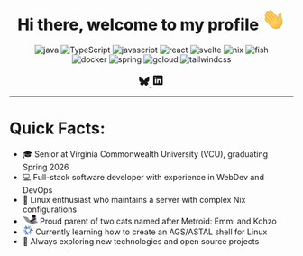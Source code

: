 <h1 style="text-align: center; font-weight: 800;">
    Hi there, welcome to my profile <img src="assets/Hi.gif" height="40px">
</h1>

<p align="center">
    <img src="https://img.shields.io/badge/java-java?style=for-the-badge&logo=openjdk&color=crimson" alt="java"/>
    <img src="https://img.shields.io/badge/ts-TypeScript?style=for-the-badge&logo=TypeScript&logoColor=white&color=blue" alt="TypeScript"/>
    <img src="https://img.shields.io/badge/js-javascript?style=for-the-badge&logo=javascript&logoColor=black&color=gold" alt="javascript"/>
    <img src="https://img.shields.io/badge/react-react?style=for-the-badge&logo=react&logoColor=black&color=%2361dafb" alt="react"/>
    <img src="https://img.shields.io/badge/svelte-svelte?style=for-the-badge&logo=svelte&logoColor=white&color=%23ff3e00" alt="svelte"/>
    <img src="https://img.shields.io/badge/nix-nix?style=for-the-badge&logo=nixos&logoColor=white&color=%235277c3" alt="nix"/>
    <img src="https://img.shields.io/badge/fish-fish?style=for-the-badge&logo=fishshell&logoColor=black&color=%238de364" alt="fish"/>
    <br/>
    <img src="https://img.shields.io/badge/docker-docker?style=for-the-badge&logo=docker&logoColor=white&color=%232496ed" alt="docker"/>
    <img src="https://img.shields.io/badge/spring-spring?style=for-the-badge&logo=spring&logoColor=white&color=%236db33f" alt="spring"/>
    <img src="https://img.shields.io/badge/g%20cloud-cloud?style=for-the-badge&logo=googlecloud&logoColor=white&color=%234889f4" alt="gcloud"/>
    <img src="https://img.shields.io/badge/tailwind-tailwind?style=for-the-badge&logo=tailwindcss&logoColor=white&color=%2306b6d4" alt="tailwindcss"/>
    <br />
    <br />
    <a href="https://bsky.app/profile/toph.cc" target="blank">
        <svg xmlns="http://www.w3.org/2000/svg" viewBox="0 0 24 24" width="20" height="20" fill="currentColor">
            <path 
                d="M18.231 3.618c-2.312 1.736-4.785 5.107-5.948 7.244a.322.322 0 01-.567 0C10.553 8.725 8.08 5.354 5.768 3.618 3.949 2.252 1 1.195 1 4.559c0 .672.385 5.643.611 6.451.606 2.169 2.454 3.089 4.437 3.195.19.01.222.261.043.324-2.988 1.048-3.518 3.196-1.424 5.344 3.826 3.894 5.814.647 6.733-1.514.224-.525.977-.525 1.2 0 .92 2.161 2.907 5.408 6.733 1.514 2.093-2.148 1.564-4.296-1.424-5.344a.165.165 0 01.043-.324c1.983-.106 3.83-1.026 4.437-3.195.226-.807.611-5.779.611-6.451 0-3.364-2.949-2.307-4.769-.941z" />
        </svg>
    </a>
    <a href="https://linkedin.com/in/tophc7" target="blank">
        <svg xmlns="http://www.w3.org/2000/svg" viewBox="0 0 30 30" width="23" height="23" fill="currentColor">
            <path
                d="M24 4H6a2 2 0 00-2 2v18a2 2 0 002 2h18a2 2 0 002-2V6a2 2 0 00-2-2zM10.954 22h-2.95v-9.492h2.95V22zM9.449 11.151a1.72 1.72 0 110-3.44 1.72 1.72 0 010 3.44zM22.004 22h-2.948v-4.616c0-1.101-.02-2.517-1.533-2.517-1.535 0-1.771 1.199-1.771 2.437V22h-2.948v-9.492h2.83v1.297h.04c.394-.746 1.356-1.533 2.791-1.533 2.987 0 3.539 1.966 3.539 4.522V22z" />
        </svg>
    </a>
</p>

---

# Quick Facts:

- 🎓 Senior at Virginia Commonwealth University (VCU), graduating Spring 2026
- 💻 Full-stack software developer with experience in WebDev and DevOps
- 🐧 Linux enthusiast who maintains a server with complex Nix configurations
- <img src="assets/cat.gif" height="18"> Proud parent of two cats named after Metroid: Emmi and Kohzo
- <img src="assets/nix.png" height="16"> Currently learning how to create an AGS/ASTAL shell for Linux
- 🚀 Always exploring new technologies and open source projects